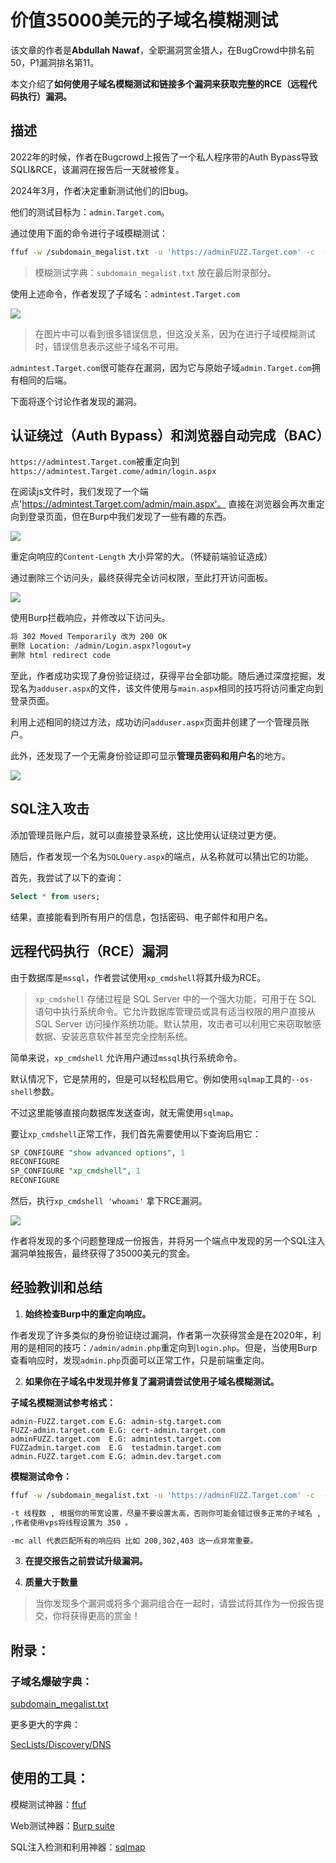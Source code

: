 # 价值35000美元的子域名模糊测试

该文章的作者是**Abdullah Nawaf**，全职漏洞赏金猎人，在BugCrowd中排名前50，P1漏洞排名第11。

本文介绍了**如何使用子域名模糊测试和链接多个漏洞来获取完整的RCE（远程代码执行）漏洞。**

## 描述

2022年的时候，作者在Bugcrowd上报告了一个私人程序带的Auth Bypass导致SQLI&RCE，该漏洞在报告后一天就被修复。

2024年3月，作者决定重新测试他们的旧bug。

他们的测试目标为：`admin.Target.com`。

通过使用下面的命令进行子域模糊测试：

```bash
ffuf -w /subdomain_megalist.txt -u 'https://adminFUZZ.Target.com' -c  -t 350 -mc all  -fs 0
```

> 模糊测试字典：`subdomain_megalist.txt` 放在最后附录部分。

使用上述命令，作者发现了子域名：`admintest.Target.com`

![](https://github.com/owl234/Awesome-SRC-experience/blob/main/SRC_Methodology/img/1_gJy6VL-cev_f7AJYhexNUA.jpg)

> 在图片中可以看到很多错误信息，但这没关系，因为在进行子域模糊测试时，错误信息表示这些子域名不可用。

`admintest.Target.com`很可能存在漏洞，因为它与原始子域`admin.Target.com`拥有相同的后端。

下面将逐个讨论作者发现的漏洞。

## 认证绕过（Auth Bypass）和浏览器自动完成（BAC）

`https://admintest.Target.com`被重定向到`https://admintest.Target.come/admin/login.aspx`

在阅读js文件时，我们发现了一个端点'https://admintest.Target.com/admin/main.aspx'。 直接在浏览器会再次重定向到登录页面，但在Burp中我们发现了一些有趣的东西。

![](https://github.com/owl234/Awesome-SRC-experience/blob/main/SRC_Methodology/img/1_k8jW7uXrw6p-_-iphOWFYw.jpg)

重定向响应的`Content-Length` 大小异常的大。（怀疑前端验证造成）

通过删除三个访问头，最终获得完全访问权限，至此打开访问面板。

![](https://github.com/owl234/Awesome-SRC-experience/blob/main/SRC_Methodology/img/1_DOtsrYi_CHbtQMs_KB4KpQ.jpg)

使用Burp拦截响应，并修改以下访问头。

```html
将 302 Moved Temporarily 改为 200 OK
删除 Location: /admin/Login.aspx?logout=y
删除 html redirect code 
```

至此，作者成功实现了身份验证绕过，获得平台全部功能。随后通过深度挖掘，发现名为`adduser.aspx`的文件，该文件使用与`main.aspx`相同的技巧将访问重定向到登录页面。

利用上述相同的绕过方法，成功访问`adduser.aspx`页面并创建了一个管理员账户。

此外，还发现了一个无需身份验证即可显示**管理员密码和用户名**的地方。

![](https://github.com/owl234/Awesome-SRC-experience/blob/main/SRC_Methodology/img/1_s1JhYLJSoteMFI30xYkZ_Q.jpg)

## SQL注入攻击

添加管理员账户后，就可以直接登录系统，这比使用认证绕过更方便。

随后，作者发现一个名为`SQLQuery.aspx`的端点，从名称就可以猜出它的功能。

首先，我尝试了以下的查询：

```sql
Select * from users;
```

结果，直接能看到所有用户的信息，包括密码、电子邮件和用户名。

## 远程代码执行（RCE）漏洞

由于数据库是`mssql`，作者尝试使用`xp_cmdshell`将其升级为RCE。

> `xp_cmdshell` 存储过程是 SQL Server 中的一个强大功能，可用于在 SQL 语句中执行系统命令。它允许数据库管理员或具有适当权限的用户直接从 SQL Server 访问操作系统功能。默认禁用，攻击者可以利用它来窃取敏感数据、安装恶意软件甚至完全控制系统。

简单来说，`xp_cmdshell` 允许用户通过`mssql`执行系统命令。

默认情况下，它是禁用的，但是可以轻松启用它。例如使用`sqlmap`工具的`--os-shell`参数。

不过这里能够直接向数据库发送查询，就无需使用`sqlmap`。

要让`xp_cmdshell`正常工作，我们首先需要使用以下查询启用它：

```sql
SP_CONFIGURE "show advanced options", 1
RECONFIGURE
SP_CONFIGURE "xp_cmdshell", 1
RECONFIGURE
```

然后，执行`xp_cmdshell 'whoami'` 拿下RCE漏洞。

![](https://github.com/owl234/Awesome-SRC-experience/blob/main/SRC_Methodology/img/2.jpg)

作者将发现的多个问题整理成一份报告，并将另一个端点中发现的另一个SQL注入漏洞单独报告，最终获得了35000美元的赏金。

## 经验教训和总结

1. **始终检查Burp中的重定向响应。**

作者发现了许多类似的身份验证绕过漏洞，作者第一次获得赏金是在2020年，利用的是相同的技巧：`/admin/admin.php`重定向到`login.php`。但是，当使用Burp查看响应时，发现`admin.php`页面可以正常工作，只是前端重定向。

2. **如果你在子域名中发现并修复了漏洞请尝试使用子域名模糊测试。**

**子域名模糊测试参考格式：**

```context
admin-FUZZ.target.com E.G: admin-stg.target.com
FUZZ-admin.target.com E.G: cert-admin.target.com
adminFUZZ.target.com  E.G: admintest.target.com
FUZZadmin.target.com  E.G  testadmin.target.com
admin.FUZZ.target.com E.G: admin.dev.target.com
```
**模糊测试命令：**

```bash
ffuf -w /subdomain_megalist.txt -u 'https://adminFUZZ.Target.com' -c  -t 350 -mc all  -fs 0

-t 线程数 , 根据你的带宽设置，尽量不要设置太高，否则你可能会错过很多正常的子域名 , 
,作者使用vps将线程设置为 350 。

-mc all 代表匹配所有的响应码 比如 200,302,403 这一点非常重要。
```

3. **在提交报告之前尝试升级漏洞。**

4. **质量大于数量**

> 当你发现多个漏洞或将多个漏洞组合在一起时，请尝试将其作为一份报告提交，你将获得更高的赏金！

## 附录：

### 子域名爆破字典：

[subdomain_megalist.txt](https://github.com/netsecurity-as/subfuz/blob/master/subdomain_megalist.txt)

更多更大的字典：

[SecLists/Discovery/DNS ](https://github.com/danielmiessler/SecLists/tree/master/Discovery/DNS)

## 使用的工具：

模糊测试神器：[ffuf](https://github.com/ffuf/ffuf)

Web测试神器：[Burp suite](https://portswigger.net/burp)

SQL注入检测和利用神器：[sqlmap](https://github.com/sqlmapproject/sqlmap)


